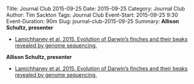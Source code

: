 Title: Journal Club 2015-09-25
Date: 2015-09-25
Category: Journal Club
Author: Tim Sackton
Tags: Journal Club
Event-Start: 2015-09-25 9:30
Event-Duration: 90m
Slug: journal-club-2015-09-25
Summary: <strong>Allison Schultz, presenter</strong><ul><li><a href="/images/Lamichhaney_week2.pdf">Lamichhaney et al. 2015. Evolution of Darwin’s finches and their beaks revealed by genome sequencing.</a></li></ul>

<strong>Allison Schultz, presenter</strong><ul><li><a href="/images/Lamichhaney_week2.pdf">Lamichhaney et al. 2015. Evolution of Darwin’s finches and their beaks revealed by genome sequencing.</a></li></ul>
